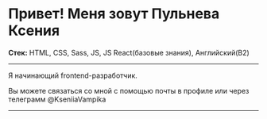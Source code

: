 # Привет! Меня зовут Пульнева Ксения

**Стек:** HTML, CSS, Sass, JS, JS React(базовые знания), Английский(B2)
 
***

Я начинающий frontend-разработчик.

Вы можете связаться со мной с помощью почты в профиле или через телеграмм @KseniiaVampika

***

